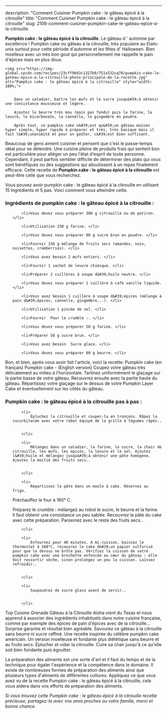 ---
description: "Comment Cuisiner Pumpkin cake : le gâteau épicé à la citrouille"
title: "Comment Cuisiner Pumpkin cake : le gâteau épicé à la citrouille"
slug: 2106-comment-cuisiner-pumpkin-cake-le-gateau-epice-a-la-citrouille

<p>
	<strong>Pumpkin cake : le gâteau épicé à la citrouille</strong>. 
	Le gâteau d &#39; automne par excellence ! Pumpkin cake ou gâteau à la citrouille, très populaire au Etats-unis surtout pour cette période d&#39;automne et les fêtes d&#39; Halloween. Bien moelleux avec un très bon gout qui personnellement me rappelle le pain d&#39;épices mais en plus doux.
</p>
<p>
	
	<img src="https://img-global.cpcdn.com/recipes/23cff96d3c1327b9/751x532cq70/pumpkin-cake-le-gateau-epice-a-la-citrouille-photo-principale-de-la-recette.jpg" alt="Pumpkin cake : le gâteau épicé à la citrouille" style="width: 100%;">
	
	
		Dans un saladier, battre les œufs et le sucre jusqu&#39;à obtenir une consistance mousseuse et légère.
	
		Ajoutez le beurre très mou (mais pas fondu) puis la farine, la levure, le bicarbonate, la cannelle, le gingembre en poudre.
	
		Après tout, ce pumpkin cake n&#39;est qu&#39;un gâteau maison hyper simple, hyper rapide à préparer et très, très basique mais il fait l&#39;unanimité et pour un goûter, c&#39;est bien suffisant.
	
</p>

Beaucoup de gens aiment cuisiner et pensent que c'est le passe-temps idéal pour se détendre. Une cuisine pleine de produits frais qui sentent bon est particulière pour alléger un peu l'état d'esprit de toute personne. Cependant, il peut parfois sembler difficile de déterminer des plats qui vous sont bénéfiques ou des suggestions qui aboutissent à un repas finalement efficace. Cette recette de <strong> Pumpkin cake : le gâteau épicé à la citrouille </strong> est peut-être celle que vous recherchez.

<!--inarticleads1-->

Vous pouvez avoir pumpkin cake : le gâteau épicé à la citrouille en utilisant 15 Ingrédients et 5 pas. Voici comment vous atteindre cette.

<h3>Ingrédients de pumpkin cake : le gâteau épicé à la citrouille :</h3>

<ol>
	
		<li>Vous devez vous préparer 300 g citrouille ou de potiron. </li>
	
		<li>Utilisation 250 g farine. </li>
	
		<li>Vous devez vous préparer 90 g sucre brun en poudre. </li>
	
		<li>Fournir 150 g mélange de fruits secs (amandes, noix, noisettes, cramberries). </li>
	
		<li>Vous avez besoin 2 œufs entiers. </li>
	
		<li>Fournir 1 sachet de levure chimique. </li>
	
		<li>Préparer 2 cuillères à soupe d&#39;huile neutre. </li>
	
		<li>Vous devez vous préparer 1 cuillère à café vanille liquide. </li>
	
		<li>Vous avez besoin 1 cuillère à soupe d&#39;épices (mélange à pain d&#39;épices, cannelle, gingembre...). </li>
	
		<li>Utilisation 1 pincée de sel. </li>
	
		<li>Fournir  Pour le crumble :. </li>
	
		<li>Vous devez vous préparer 50 g farine. </li>
	
		<li>Préparer 50 g sucre brun. </li>
	
		<li>Vous avez besoin  Sucre glace. </li>
	
		<li>Vous devez vous préparer 80 g beurre. </li>
	
</ol>

Bon, et bien, après vous avoir fait l&#39;article, voici la recette: Pumpkin cake (en français) Pumpkin cake - (English version) Coupez votre gâteau très délicatement au milieu à l&#39;horizontale. Tartinez uniformément le glaçage sur la partie basse de votre gâteau. Recouvrez ensuite avec la partie haute du gâteau. Répartissez votre glaçage sur le dessus de votre Pumpkin Layer Cake et éventuellement sur les côtés du gâteau. 

<!--inarticleads2-->

<h3>Pumpkin cake : le gâteau épicé à la citrouille pas à pas :</h3>

<ol>
	
		<li>
			Épluchez la citrouille et coupez-la en tronçons. Râpez la cucurbitacée avec votre robot équipé de la grille à légumes râpés..
			
			
		</li>
	
		<li>
			Mélangez dans un saladier, la farine, le sucre, la chair de citrouille, les œufs, les épices, la levure et le sel. Ajoutez l&#39;huile et mélangez jusqu&#39;à obtenir une pâte homogène. Ajoutez la moitié des fruits secs..
			
			
		</li>
	
		<li>
			Répartissez la pâte dans un moule à cake. Réservez au frigo.

Préchauffez le four à 180° C.

Préparez le crumble : mélangez au robot le sucre, le beurre et la farine. Il faut obtenir une consistance un peu sablée. Recouvrez la pâte du cake avec cette préparation. Parsemez avec le reste des fruits secs..
			
			
		</li>
	
		<li>
			Enfournez pour 40 minutes. A mi-cuisson, baissez le thermostat à 160°C, recouvrez le cake d&#39;un papier sulfurisé pour que le dessus ne brûle pas. Vérifiez la cuisson de votre pumpkin cake avec une brochette enfoncée au cœur du gâteau : elle doit ressortir sèche, sinon prolongez un peu la cuisson. Laissez refroidir..
			
			
		</li>
	
		<li>
			Saupoudrez de sucre glace avant de servir..
			
			
		</li>
	
</ol>

Top Cuisine Grenade Gâteau à la Citrouille Aisha vient du Texas et nous apprend à associer des ingrédients inhabituels dans notre cuisine française, comme par exemple des épices de pain d&#39;épices avec de la citrouille… Surprise garantie et résultat bien agréable. Savourez ce gâteau à la citrouille sans beurre ni sucre raffiné. Une recette inspirée du célèbre pumpkin cake américain. Un version moelleuse et fondante plus diététique sans beurre et au fruits secs. Éplucher et vider la citrouille. Cuire sa chair jusqu&#39;à ce qu&#39;elle soit bien fondante puis égoutter. 

<!--inarticleads1-->

<p>
La préparation des aliments est une sorte d'art et il faut du temps et de la technique pour égaler l'expérience et la compétence dans le domaine. Il existe de nombreuses formes de préparation des aliments ainsi que plusieurs types d'aliments de différentes cultures. Appliquez ce que vous avez vu de la recette Pumpkin cake : le gâteau épicé à la citrouille, cela vous aidera dans vos efforts de préparation des aliments.
</p>

<p>
<i>Si vous trouvez cette Pumpkin cake : le gâteau épicé à la citrouille recette précieuse, partagez-la avec vos amis proches ou votre famille, merci et bonne chance.</i>
</p>
